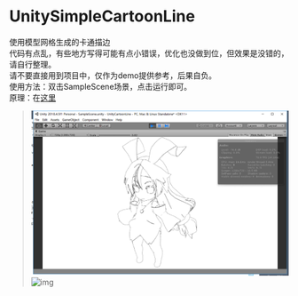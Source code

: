# UnitySimpleCartoonLine
使用模型网格生成的卡通描边  
代码有点乱，有些地方写得可能有点小错误，优化也没做到位，但效果是没错的，请自行整理。  
请不要直接用到项目中，仅作为demo提供参考，后果自负。  
使用方法：双击SampleScene场景，点击运行即可。  
原理：在[这里](https://www.cnblogs.com/lht666/p/11447199.html)  
> ![img](demo.png)  
> ![img](preview.gif)  